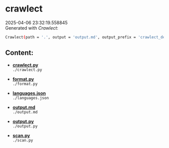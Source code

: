 # crawlect
2025-04-06 23:32:19.558845  
Generated with *Crawlect*:  
```bash
Crawlect(path = '.', output = 'output.md', output_prefix = 'crawlect_description', output_suffix = '.md', recur = True, depth = inf, excl_ext_li = (), excl_dir_li = ['.git', '.idea', '__pycache__', 'output.md'], excl_fil_li = ['.gitignore', 'README.md'], excl_ext_wr = (), excl_dir_wr = (), excl_fil_wr = (), incl_ext_li = (), incl_dir_li = (), incl_fil_li = (), incl_ext_wr = (), incl_dir_wr = (), incl_fil_wr = (), xenv = True, tree = True)
```
## Content:

- **[crawlect.py](./crawlect.py)**  
`./crawlect.py`

- **[format.py](./format.py)**  
`./format.py`

- **[languages.json](./languages.json)**  
`./languages.json`

- **[output.md](./output.md)**  
`./output.md`

- **[output.py](./output.py)**  
`./output.py`

- **[scan.py](./scan.py)**  
`./scan.py`

